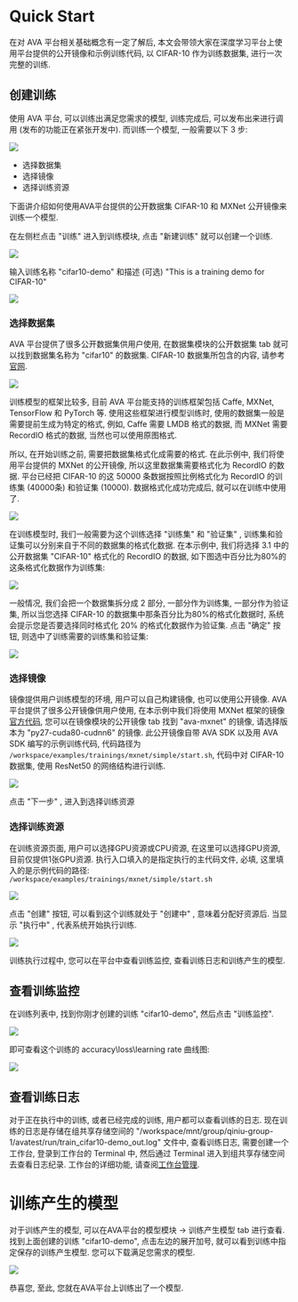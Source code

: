 # Quick Start

在对 AVA 平台相关基础概念有一定了解后, 本文会带领大家在深度学习平台上使用平台提供的公开镜像和示例训练代码, 以 CIFAR-10 作为训练数据集, 进行一次完整的训练.

## 创建训练
使用 AVA 平台, 可以训练出满足您需求的模型, 训练完成后, 可以发布出来进行调用 (发布的功能正在紧张开发中). 而训练一个模型, 一般需要以下 3 步:

![](https://odum9helk.qnssl.com/FoEs6CA_liRbj8CfNnkP5cIzCOjz)

* 选择数据集
* 选择镜像
* 选择训练资源

下面讲介绍如何使用AVA平台提供的公开数据集 CIFAR-10 和 MXNet 公开镜像来训练一个模型.

在左侧栏点击 "训练" 进入到训练模块, 点击 "新建训练" 就可以创建一个训练.

![](https://odum9helk.qnssl.com/FkBimb6lcCo0I282n7hyFeKl4UYN)

输入训练名称 "cifar10-demo" 和描述 (可选) "This is a training demo for CIFAR-10" 

![](https://odum9helk.qnssl.com/Fv200mjkaIcY8SNtfzm_49Br_deT)

### 选择数据集

AVA 平台提供了很多公开数据集供用户使用, 在数据集模块的公开数据集 tab 就可以找到数据集名称为 "cifar10" 的数据集.  CIFAR-10 数据集所包含的内容, 请参考[官网](https://www.cs.toronto.edu/~kriz/cifar.html). 

![](https://odum9helk.qnssl.com/FvzOzoBXVFZl5FC-GmZ53PBrU9g0)

训练模型的框架比较多, 目前 AVA 平台能支持的训练框架包括 Caffe, MXNet, TensorFlow 和 PyTorch 等. 使用这些框架进行模型训练时, 使用的数据集一般是需要提前生成为特定的格式, 例如, Caffe 需要 LMDB 格式的数据, 而 MXNet 需要 RecordIO 格式的数据, 当然也可以使用原图格式.

所以, 在开始训练之前, 需要把数据集格式化成需要的格式. 在此示例中, 我们将使用平台提供的 MXNet 的公开镜像, 所以这里数据集需要格式化为 RecordIO 的数据. 平台已经把 CIFAR-10 的这 50000 条数据按照比例格式化为 RecordIO 的训练集 (40000条) 和验证集 (10000). 数据格式化成功完成后, 就可以在训练中使用了.

![](https://odum9helk.qnssl.com/Fq1kt6UtwTvME4CT7QxoUgG-cQfR)

在训练模型时, 我们一般需要为这个训练选择 "训练集" 和 "验证集" , 训练集和验证集可以分别来自于不同的数据集的格式化数据. 在本示例中, 我们将选择 3.1 中的公开数据集 "CIFAR-10" 格式化的 RecordIO 的数据, 如下图选中百分比为80%的这条格式化数据作为训练集:

![](https://odum9helk.qnssl.com/FpQMK3lVn6ryLNGjoodFJWcaaKJw)

一般情况, 我们会把一个数据集拆分成 2 部分, 一部分作为训练集, 一部分作为验证集, 所以当您选择 CIFAR-10 的数据集中那条百分比为80%的格式化数据时, 系统会提示您是否要选择同时格式化 20% 的格式化数据作为验证集. 点击 "确定" 按钮, 则选中了训练需要的训练集和验证集:

![](https://odum9helk.qnssl.com/FpWwMrybovu6EQHR6ORo8k-YYc9A)

### 选择镜像
镜像提供用户训练模型的环境, 用户可以自己构建镜像, 也可以使用公开镜像. AVA平台提供了很多公开镜像供用户使用, 在本示例中我们将使用 MXNet 框架的镜像[官方代码](https://github.com/apache/incubator-mxnet/tree/master/example/image-classification), 您可以在镜像模块的公开镜像 tab 找到 "ava-mxnet" 的镜像, 请选择版本为 "py27-cuda80-cudnn6" 的镜像. 此公开镜像自带 AVA SDK 以及用 AVA SDK 编写的示例训练代码, 代码路径为 `/workspace/examples/trainings/mxnet/simple/start.sh`, 代码中对 CIFAR-10 数据集, 使用 ResNet50 的网络结构进行训练. 

![](https://odum9helk.qnssl.com/Fm8qpjByEjYYo1odgYVoJ1eQz02j)

点击 "下一步" , 进入到选择训练资源

### 选择训练资源

在训练资源页面, 用户可以选择GPU资源或CPU资源, 在这里可以选择GPU资源, 目前仅提供1张GPU资源. 执行入口填入的是指定执行的主代码文件, 必填, 这里填入的是示例代码的路径: `/workspace/examples/trainings/mxnet/simple/start.sh`

![](https://odum9helk.qnssl.com/FhpRjNFJKdi9WU794bvZe3Gror_h)

点击 "创建" 按钮, 可以看到这个训练就处于 "创建中" , 意味着分配好资源后. 当显示 "执行中" , 代表系统开始执行训练. 

![](https://odum9helk.qnssl.com/FgnvPp0xE3mnS3zCDqEAqLjMCmfa)

训练执行过程中, 您可以在平台中查看训练监控, 查看训练日志和训练产生的模型. 

## 查看训练监控

在训练列表中, 找到你刚才创建的训练 "cifar10-demo", 然后点击 "训练监控".

![](https://odum9helk.qnssl.com/FrWT7HSHF8_15fZfyi2DJEq_KNSl)

即可查看这个训练的 accuracy\loss\learning rate 曲线图:

![](https://odum9helk.qnssl.com/FmeAaR6PeHktOa8KqhbOPn9Blx3E)

## 查看训练日志

对于正在执行中的训练, 或者已经完成的训练, 用户都可以查看训练的日志. 现在训练的日志是存储在组共享存储空间的 "/workspace/mnt/group/qiniu-group-1/avatest/run/train_cifar10-demo_out.log" 文件中, 查看训练日志, 需要创建一个工作台, 登录到工作台的 Terminal 中, 然后通过 Terminal 进入到组共享存储空间去查看日志纪录. 工作台的详细功能, 请查阅[工作台管理](/05-tasks/5.2-workspace.md). 

# 训练产生的模型

对于训练产生的模型, 可以在AVA平台的模型模块 -> 训练产生模型 tab 进行查看. 找到上面创建的训练 "cifar10-demo", 点击左边的展开加号, 就可以看到训练中指定保存的训练产生模型. 您可以下载满足您需求的模型. 

![](https://odum9helk.qnssl.com/FgCh5xBtPChY2Swl5lDGF0SMkbsC)

恭喜您, 至此, 您就在AVA平台上训练出了一个模型. 
